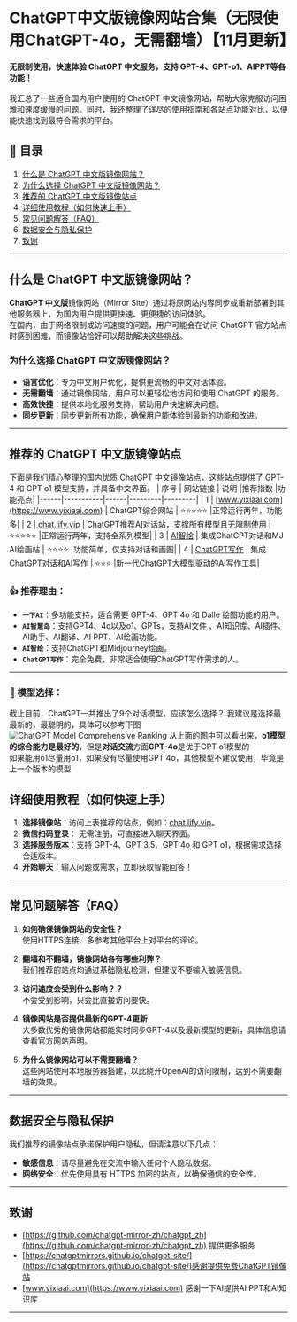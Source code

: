 # ChatGPT中文版镜像网站合集（无限使用ChatGPT-4o，无需翻墙）【11月更新】

**无限制使用，快速体验 ChatGPT 中文服务，支持 GPT-4、GPT-o1、AIPPT等各功能！** <br />
<br />
我汇总了一些适合国内用户使用的 ChatGPT 中文镜像网站，帮助大家克服访问困难和速度缓慢的问题。同时，我还整理了详尽的使用指南和各站点功能对比，以便能快速找到最符合需求的平台。


## 📝 目录

1. [什么是 ChatGPT 中文版镜像网站？](#什么是-chatgpt-中文版镜像网站？)
2. [为什么选择 ChatGPT 中文版镜像网站？](#为什么选择-chatgpt-中文版镜像网站？)
3. [推荐的 ChatGPT 中文版镜像站点](#推荐的-chatgpt-中文版镜像站点)
4. [详细使用教程（如何快速上手）](#详细使用教程（如何快速上手）)
5. [常见问题解答（FAQ）](#常见问题解答faq)
6. [数据安全与隐私保护](#数据安全与隐私保护)
7. [致谢](#致谢)
---

## 什么是 ChatGPT 中文版镜像网站？

**ChatGPT 中文版**镜像网站（Mirror Site）通过将原网站内容同步或重新部署到其他服务器上，为国内用户提供更快速、更便捷的访问体验。<br />
在国内，由于网络限制或访问速度的问题，用户可能会在访问 ChatGPT 官方站点时感到困难，而镜像站恰好可以帮助解决这些挑战。

### 为什么选择 ChatGPT 中文版镜像网站？

- **语言优化**：专为中文用户优化，提供更流畅的中文对话体验。
- **无需翻墙**：通过镜像网站，用户可以更轻松地访问和使用 ChatGPT 的服务。
- **高效快捷**：提供本地化服务支持，帮助用户快速解决问题。
- **同步更新**：同步更新所有功能，确保用户能体验到最新的功能和改进。
---

## 推荐的 ChatGPT 中文版镜像站点
下面是我们精心整理的国内优质 ChatGPT 中文镜像站点，这些站点提供了 GPT-4 和 GPT o1 模型支持，并具备中文界面。
| 序号 | 网站链接  | 说明 |推荐指数 |功能亮点|
|------|-----------|------|---------|---------|
| 1    | [www.yixiaai.com](https://www.yixiaai.com) | ChatGPT综合网站 | ⭐⭐⭐⭐⭐ |正常运行两年，功能多|
| 2    | [chat.lify.vip](https://chat.lify.vip) | ChatGPT推荐AI对话站，支撑所有模型且无限制使用 | ⭐⭐⭐⭐⭐ |正常运行两年，支持全系列模型|
| 3    | [AI智绘](https://cgn.lify.vip) | 集成ChatGPT对话和MJ AI绘画站 | ⭐⭐⭐⭐ |功能简单，仅支持对话和画图|
| 4    | [ChatGPT写作](https://xie.yixia.ai/) | 集成ChatGPT对话和AI写作 | ⭐⭐⭐ |新一代ChatGPT大模型驱动的AI写作工具|

### 👍 推荐理由：
- **`一下AI`**：多功能支持，适合需要 GPT-4、GPT 4o 和 Dalle 绘图功能的用户。
- **`AI智慧岛`**：支持GPT4、4o以及o1、GPTs，支持AI文件 、AI知识库、AI插件、AI助手、AI翻译、AI PPT、AI绘画功能。
- **`AI智绘`**：支持ChatGPT和Midjourney绘画。
- **`ChatGPT写作`**：完全免费，非常适合使用ChatGPT写作需求的人。
---

### 🧠 模型选择：

截止目前，ChatGPT一共推出了9个对话模型，应该怎么选择？
我建议是选择最最新的，最聪明的，具体可以参考下图
![ChatGPT Model Comprehensive Ranking](https://github.com/user-attachments/assets/6be55222-5b8b-401d-a51c-b50343ce22c6)
从上面的图中可以看出来，**o1模型的综合能力是最好的**，但是**对话交流**方面**GPT-4o**是优于GPT o1模型的<br />
如果能用o1尽量用o1，如果没有尽量使用GPT 4o，其他模型不建议使用，毕竟是上一个版本的模型

## 详细使用教程（如何快速上手）

1. **选择镜像站**：访问上表推荐的站点，例如：[chat.lify.vip](https://chat.lify.vip)。
2. **微信扫码登录**： 无需注册，可直接进入聊天界面。
3. **选择服务版本**：支持 GPT-4、GPT 3.5、GPT 4o 和 GPT o1，根据需求选择合适版本。
4. **开始聊天**：输入问题或需求，立即获取智能回答！
---

## 常见问题解答（FAQ）

1. **如何确保镜像网站的安全性？**  
   使用HTTPS连接、多参考其他平台上对平台的评论。
   
2. **翻墙和不翻墙，镜像网站各有哪些利弊？**  
   我们推荐的站点均通过基础隐私检测，但建议不要输入敏感信息。
   
3. **访问速度会受到什么影响？？**  
   不会受到影响，只会比直接访问要快。
   
4. **镜像网站是否提供最新的GPT-4更新**  
   大多数优秀的镜像网站都能实时同步GPT-4以及最新模型的更新，具体信息请查看官方网站声明。

5. **为什么镜像网站可以不需要翻墙？**  
   这些网站使用本地服务器搭建，以此绕开OpenAI的访问限制，达到不需要翻墙的效果。
---

## 数据安全与隐私保护

我们推荐的镜像站点承诺保护用户隐私，但请注意以下几点：
- **敏感信息**：请尽量避免在交流中输入任何个人隐私数据。
- **网络安全**：优先使用具有 HTTPS 加密的站点，以确保通信的安全性。
---

## 致谢

- [https://github.com/chatgpt-mirror-zh/chatgpt_zh](https://github.com/chatgpt-mirror-zh/chatgpt_zh) 提供更多服务
- [https://chatgptmirrors.github.io/chatgpt-site/](https://chatgptmirrors.github.io/chatgpt-site/)感谢提供免费ChatGPT镜像站
- [www.yixiaai.com](https://www.yixiaai.com) 感谢一下AI提供AI PPT和AI知识库
---
